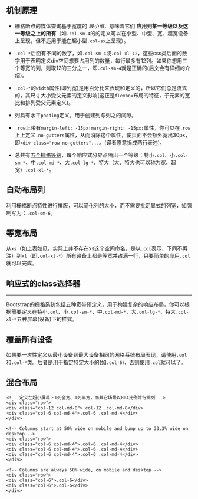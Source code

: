 ## 机制原理

*   栅格断点的媒体查询基于宽度的 *最小值*，意味着它们 __应用到某一等级以及这一等级之上的所有__（如`.col-sm-4`的的定义可以在小型、中型、宽、超宽设备上呈现，但不适用于能在超小型`.col-sx`上呈现）。

*   `.col-*`后面有不同的数字，如`.col-sm-4`或`.col-xl-12`，这些css类后面的数字用于表明定义div空间想要占用列的数量，每行最多有12列。如果你想用三个等宽的列，则取12的三分之一，即`.col-sm-4`就是正确的(后文会有详细的介绍)。
    
*   `.col-*`的`width`属性(即列宽)是用百分比来表现和定义的，所以它们总是流式的，其尺寸大小受父元素的定义影响(这正是`flexbox`布局的特征，子元素的宽比和排列受父元素定义)。
    
*   列具有水平`padding`定义，用于创建列与列之的间隙。
    
*   `.row`上带有`margin-left: -15px;margin-right: -15px;`属性，你可以在`.row`上上定义`.no-gutters`属性，从而消除这个属性，使页面不会额外宽出30px，即`<div class="row no-gutters"...`。(译者原意拆成两行表述)。
    
*   总共有[五个栅格等级](https://getbootstrap.net/docs/layout/grid/#responsive-breakpoints)，每个响应式分界点隔出一个等级：特小`.col`、小`.col-sm-*`、中`.col-md-*`、大`.col-lg-*`、特大（大、特大也可以称为宽、超宽）`.col-xl-*`。
    
## 自动布局列

利用栅格断点特性进行排版，可以简化列的大小，而不需要批定显式的列宽，如强制写为：`.col-sm-6`。

## 等宽布局

从`xs`（如上表如见，实际上并不存在xs这个空间命名，是以`.col`表示，下同不再注）到`xl`（即`.col-xl-*`）所有设备上都是等宽并占满一行，只要简单的应用`.col`就可以完成。

## 响应式的class选择器[](https://getbootstrap.net/docs/layout/grid/#responsive-classes)
-----------------------------------------------------------------------------
 
Bootstrap的栅格系统包括五种宽带预定义，用于构建复杂的响应布局，你可以根据需要定义在特小`.col`、小`.col-sm-*`、中`.col-md-*`、大`.col-lg-*`、特大`.col-xl-*`五种屏幕(设备)下的样式。
 
## 覆盖所有设备[](https://getbootstrap.net/docs/layout/grid/#all-breakpoints)
 
如果要一次性定义从最小设备到最大设备相同的网格系统布局表现，请使用`.col`和`.col-*`类。后者是用于指定特定大小的(如`.col-6`)，否则使用`.col`就可以了。

## 混合布局

    <!-- 定义在超小屏幕下1列全宽、1列半宽，而其它场景以8:4比例并行排列 -->
    <div class="row">
    <div class="col-12 col-md-8">.col-12 .col-md-8</div>
    <div class="col-6 col-md-4">.col-6 .col-md-4</div>
    </div>

    <!-- Columns start at 50% wide on mobile and bump up to 33.3% wide on desktop -->
    <div class="row">
    <div class="col-6 col-md-4">.col-6 .col-md-4</div>
    <div class="col-6 col-md-4">.col-6 .col-md-4</div>
    <div class="col-6 col-md-4">.col-6 .col-md-4</div>
    </div>

    <!-- Columns are always 50% wide, on mobile and desktop -->
    <div class="row">
    <div class="col-6">.col-6</div>
    <div class="col-6">.col-6</div>
    </div>